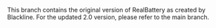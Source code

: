 This branch contains the original version of RealBattery as created by Blackline.
For the updated 2.0 version, please refer to the main branch.
